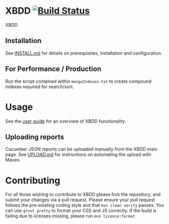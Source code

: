 XBDD [![Build Status](https://travis-ci.org/orionhealth/XBDD.svg)](https://travis-ci.org/orionhealth/XBDD)
====

XBDD

Installation
------------

See [INSTALL.md](/docs/INSTALL.md) for details on prerequisites, installation and configuration.

For Performance / Production
----------------------------

Run the script contained within `mongoIndexes.txt` to create compound indexes required for search/sort.

Usage
=====

See the [user guide](/docs/usage/user-guide.md) for an overview of XBDD functionality.

Uploading reports
-----------------

Cucumber JSON reports can be uploaded manually from the XBDD main page. See [UPLOAD.md](/docs/UPLOAD.md) for instructions on automating the upload with Maven.

Contributing
============
For all those wishing to contribute to XBDD please fork the repository, and submit your changes via a pull request.
Please ensure your pull request follows the pre-existing coding style and that `mvn clean verify` passes.  You can use `grunt pretty` to format your CSS and JS correctly.
If the build is failing due to licenses missing, please run `mvn licence:format`
